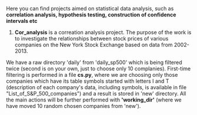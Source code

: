 Here you can find projects aimed on statistical data analysis, such as
__correlation analysis, hypothesis testing, construction of confidence intervals etc__

1. __Cor_analysis__ is a correation analysis project. The purpose of the work is to investigate the relationships between stock prices of various companies on the New York Stock Exchange based on data from 2002-2013.

We have a raw directory 'daily' from 'daily_sp500' which is being filtered twice (second is on your own, just to choose only 10 complanies). First-time filtering is performed in a file __cs.py__, where we are choosing only those companies which have its table symbols started with letters I and T (description of each company's data, including symbols, is available in file "List_of_S&P_500_companies") and a result is stored in 'new' directory. All the main actions will be further performed with __'working_dir'__ (where we have moved 10 random chosen companies from 'new'). 
